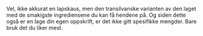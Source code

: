 Vel, ikke akkurat en lapskaus, men den transilvanske varianten av den laget med de smakigste ingrediensene du kan få hendene på. Og siden dette også er en lage din egen oppskrift, er det ikke gitt spesifikke mengder. Bare bruk det du liker mest.